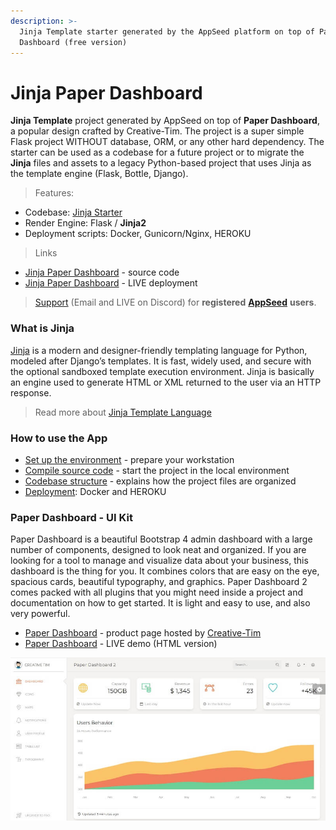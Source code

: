 ```yaml
---
description: >-
  Jinja Template starter generated by the AppSeed platform on top of Paper
  Dashboard (free version)
---
```


# Jinja Paper Dashboard

**Jinja Template** project generated by AppSeed on top of **Paper Dashboard**,  a popular design crafted by Creative-Tim. The project is a super simple Flask project WITHOUT database, ORM, or any other hard dependency. The starter can be used as a codebase for a future project or to migrate the **Jinja** files and assets to a legacy Python-based project that uses Jinja as the template engine (Flask, Bottle, Django). &#x20;

> Features:&#x20;

* Codebase: [Jinja Starter](../../boilerplate-code/boilerplate-jinja.md)&#x20;
* Render Engine: Flask / **Jinja2**
* Deployment scripts: Docker, Gunicorn/Nginx, HEROKU

> Links

* [Jinja Paper Dashboard](https://github.com/app-generator/jinja-paper-dashboard) - source code
* [Jinja Paper Dashboard](https://jinja-paper-dashboard-pro.appseed-srv1.com/) - LIVE deployment &#x20;

> [Support](https://appseed.us/support) (Email and LIVE on Discord) for **registered** [**AppSeed**](https://appseed.us/) **users**.&#x20;



### What is Jinja

[Jinja](https://jinja.palletsprojects.com/en/2.11.x/) is a modern and designer-friendly templating language for Python, modeled after Django’s templates. It is fast, widely used, and secure with the optional sandboxed template execution environment. Jinja is basically an engine used to generate HTML or XML returned to the user via an HTTP response.&#x20;

> Read more about [Jinja Template Language](../../content/what-is/jinja.md)&#x20;



### How to use the App

* [Set up the environment](../../boilerplate-code/boilerplate-jinja.md#environment) - prepare your workstation
* [Compile source code](../../boilerplate-code/boilerplate-jinja.md#build-the-app) - start the project in the local environment
* [Codebase structure](../../boilerplate-code/boilerplate-jinja.md#codebase-structure) - explains how the project files are organized
* [Deployment](../../boilerplate-code/boilerplate-jinja.md#deployment): Docker and HEROKU&#x20;



### Paper Dashboard - UI Kit

Paper Dashboard is a beautiful Bootstrap 4 admin dashboard with a large number of components, designed to look neat and organized. If you are looking for a tool to manage and visualize data about your business, this dashboard is the thing for you. It combines colors that are easy on the eye, spacious cards, beautiful typography, and graphics. Paper Dashboard 2 comes packed with all plugins that you might need inside a project and documentation on how to get started. It is light and easy to use, and also very powerful.

* [Paper Dashboard](https://bit.ly/3ol6Tg3) - product page hosted by [Creative-Tim](../../content/partners/creative-tim.md)
* [Paper Dashboard](https://bit.ly/3eNrlmU) - LIVE demo (HTML version)

![Paper Dashboard - Open-source Bootstrap Template.](../../.gitbook/assets/paper-dashboard-bootstrap.jpg)
